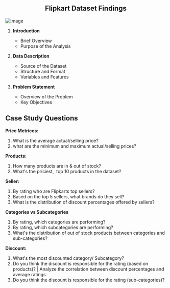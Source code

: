 <h2 align="center">
   Flipkart Dataset Findings
 </h2>


   ![image](https://github.com/TendaiPhikiso/Flipkart-Dataset-Findings/assets/57633068/a34a5855-26f1-4b7f-a0e8-75f69a341df9)
   
1. **Introduction**
   - Brief Overview
   - Purpose of the Analysis

2. **Data Description**
   - Source of the Dataset
   - Structure and Format
   - Variables and Features

3. **Problem Statement**
   - Overview of the Problem
   - Key Objectives

## Case Study Questions 
**Price Metrices:**

1. What is the average actual/selling price?
3. what are the minimum and maximum actual/selling prices?

**Products:**

1. How many products are in & out of stock?
2. What's the priciest,  top 10 products in the dataset?

**Seller:**

1. By rating who are Flipkarts top sellers?
2. Based on the top 5 sellers, what brands do they sell?
3. What is the distribution of discount percentages offered by sellers?

**Categories vs Subcategories** 

1. By rating, which categories are performing?
2. By rating, which subcategories are performing?
3. What's the distribution of out of stock products
between categories and sub-categories?

**Discount:**

1. What's the most discounted category/ Subcategory?
2. Do you think the discount is responsible for the rating (based on products)? | Analyze the correlation between discount percentages and average ratings.
3. Do you think the discount is responsible for the rating (sub-categories)?
